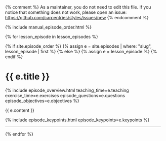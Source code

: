 {% comment %}
As a maintainer, you do not need to edit this file.
If you notice that something does not work, please 
open an issue: https://github.com/carpentries/styles/issues/new
{% endcomment %}

{% include manual_episode_order.html %}

{% for lesson_episode in lesson_episodes %}

{% if site.episode_order %}
  {% assign e = site.episodes | where: "slug", lesson_episode | first %}
{% else %}
  {% assign e = lesson_episode %}
{% endif %}

<h1 id="{{ e.title | slugify }}" class="maintitle">{{ e.title }}</h1>

{% include episode_overview.html teaching_time=e.teaching exercise_time=e.exercises episode_questions=e.questions episode_objectives=e.objectives %}

{{ e.content }}

{% include episode_keypoints.html episode_keypoints=e.keypoints %}
<hr />
{% endfor %}
